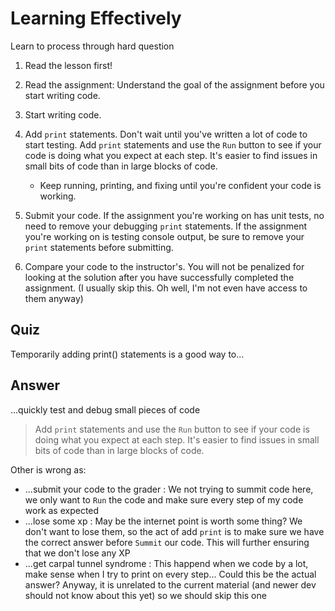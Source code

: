 # Learning Effectively

Learn to process through hard question

1. Read the lesson first!
1. Read the assignment: Understand the goal of the assignment before you start writing code.
1. Start writing code.
1. Add `print` statements. Don't wait until you've written a lot of code to start testing. Add `print` statements and use the `Run` button to see if your code is doing what you expect at each step. It's easier to find issues in small bits of code than in large blocks of code.

   - Keep running, printing, and fixing until you're confident your code is working.

1. Submit your code. If the assignment you're working on has unit tests, no need to remove your debugging `print` statements. If the assignment you're working on is testing console output, be sure to remove your `print` statements before submitting.
1. Compare your code to the instructor's. You will not be penalized for looking at the solution after you have successfully completed the assignment. (I usually skip this. Oh well, I'm not even have access to them anyway)

## Quiz

Temporarily adding print() statements is a good way to...

## Answer

...quickly test and debug small pieces of code

> Add `print` statements and use the `Run` button to see if your code is doing what you expect at each step. It's easier to find issues in small bits of code than in large blocks of code.

Other is wrong as:

- ...submit your code to the grader : We not trying to summit code here, we only want to `Run` the code and make sure every step of my code work as expected
- ...lose some xp : May be the internet point is worth some thing? We don't want to lose them, so the act of add `print` is to make sure we have the correct answer before `Summit` our code. This will further ensuring that we don't lose any XP
- ...get carpal tunnel syndrome : This happend when we code by a lot, make sense when I try to print on every step... Could this be the actual answer? Anyway, it is unrelated to the current material (and newer dev should not know about this yet) so we should skip this one
